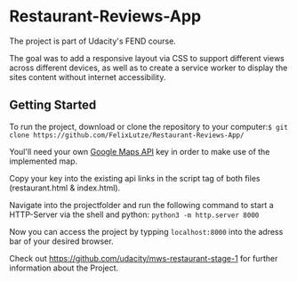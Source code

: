 # Restaurant-Reviews-App
The project is part of Udacity's FEND course.


The goal was to add a responsive layout via CSS to support different views across different devices, as well as to create a service worker to display the sites content without internet accessibility.

## Getting Started
To run the project, download or clone the repository to your computer:`$ git clone https://github.com/FelixLutze/Restaurant-Reviews-App/`

Youl'll need your own [Google Maps API](https://developers.google.com/maps/documentation/javascript/get-api-key) key in order to make use of the implemented map.

Copy your key into the existing api links in the script tag of both files (restaurant.html & index.html).


Navigate into the projectfolder and run the following command to start a HTTP-Server via the shell and python:
`python3 -m http.server 8000`

Now you can access the project by typping `localhost:8000` into the adress bar of your desired browser.

Check out https://github.com/udacity/mws-restaurant-stage-1 for further information about the Project.
